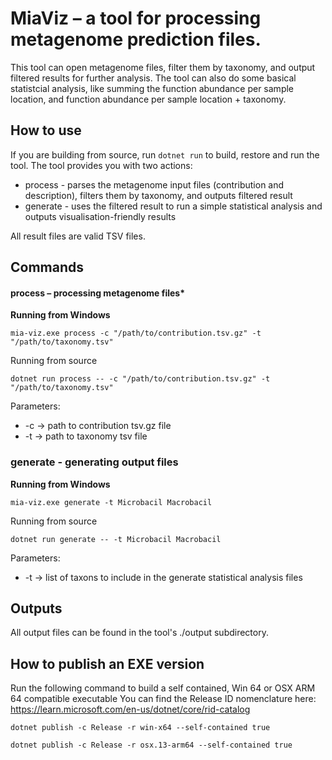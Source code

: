 # MiaViz – a tool for processing metagenome prediction files.

This tool can open metagenome files, filter them by taxonomy, and output filtered results for further analysis. The tool can also do some basical statistcial analysis, like summing the function abundance per sample location, and function abundance per sample location + taxonomy.

## How to use

If you are building from source, run `dotnet run` to build, restore and run the tool. The tool provides you with two actions:

-   process - parses the metagenome input files (contribution and description), filters them by taxonomy, and outputs filtered result
-   generate - uses the filtered result to run a simple statistical analysis and outputs visualisation-friendly results

All result files are valid TSV files.

## Commands

#### process – processing metagenome files\*

**Running from Windows**

`mia-viz.exe process -c "/path/to/contribution.tsv.gz" -t "/path/to/taxonomy.tsv"`

Running from source

`dotnet run process -- -c "/path/to/contribution.tsv.gz" -t "/path/to/taxonomy.tsv"`

Parameters:

-   -c -> path to contribution tsv.gz file
-   -t -> path to taxonomy tsv file

### generate - generating output files

**Running from Windows**

`mia-viz.exe generate -t Microbacil Macrobacil`

Running from source

`dotnet run generate -- -t Microbacil Macrobacil`

Parameters:

-   -t -> list of taxons to include in the generate statistical analysis files

## Outputs

All output files can be found in the tool's ./output subdirectory.

## How to publish an EXE version

Run the following command to build a self contained, Win 64 or OSX ARM 64 compatible executable
You can find the Release ID nomenclature here: https://learn.microsoft.com/en-us/dotnet/core/rid-catalog

`dotnet publish -c Release -r win-x64 --self-contained true`

`dotnet publish -c Release -r osx.13-arm64 --self-contained true`
